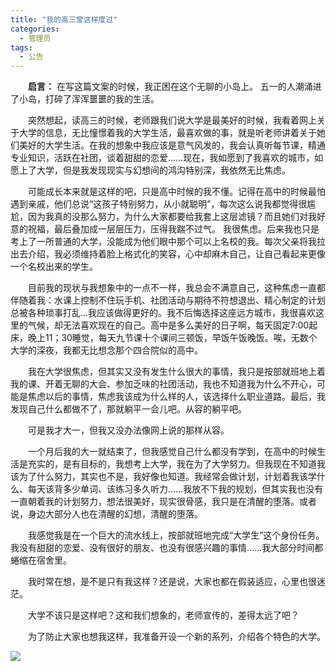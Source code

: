 ```yaml
---
title: "我的高三曾这样度过"
categories:
  - 管理员
tags:
  - 公告
---
```


&emsp;&emsp;**启言：** 在写这篇文案的时候，我正困在这个无聊的小岛上。 五一的人潮涌进了小岛，打碎了浑浑噩噩的我的生活。

&emsp;&emsp;突然想起，读高三的时候，老师跟我们说大学是最美好的时候，我看着网上关于大学的信息，无比憧憬着我的大学生活，最喜欢做的事，就是听老师讲着关于她们美好的大学生活。在我的想象中我应该是意气风发的，我会认真听每节课，精通专业知识，活跃在社团，谈着甜甜的恋爱……现在，我如愿到了我喜欢的城市，如愿上了大学，但是我发现现实与幻想间的鸿沟特别深，我依然无比焦虑。

&emsp;&emsp;可能成长本来就是这样的吧，只是高中时候的我不懂。记得在高中的时候最怕遇到亲戚，他们总说“这孩子特别努力，从小就聪明”，每次这么说我都觉得很尴尬，因为我真的没那么努力，为什么大家都要给我套上这层滤镜？而且她们对我好意的祝福，最后叠加成一层层压力，压得我踹不过气。 我很焦虑。后来我也只是考上了一所普通的大学，没能成为他们眼中那个可以上名校的我。每次父亲将我拉出去介绍，我必须维持着脸上格式化的笑容，心中却麻木自己，让自己看起来更像一个名校出来的学生。 

&emsp;&emsp;目前我的现状与我想象中的一点不一样，我总会不满意自己，这种焦虑一直都伴随着我：水课上控制不住玩手机、社团活动与期待不符想退出、精心制定的计划总被各种琐事打乱...我应该做得更好的。我不后悔选择这座远方城市，我很喜欢这里的气候，却无法喜欢现在的自己。高中是多么美好的日子啊，每天固定7:00起床，晚上11；30睡觉，每天九节课十个课间三顿饭，早饭午饭晚饭。唉，无数个大学的深夜，我都无比想念那个四合院似的高中。

&emsp;&emsp;我在大学很焦虑，但其实又没有发生什么很大的事情，我只是按部就班地上着我的课、开着无聊的大会、参加乏味的社团活动，我也不知道我为什么不开心，可能是焦虑以后的事情，焦虑我该成为什么样的人，该选择什么职业道路。最后，我发现自己什么都做不了，那就躺平一会儿吧。从容的躺平吧。

&emsp;&emsp;可是我才大一，但我又没办法像网上说的那样从容。

&emsp;&emsp;一个月后我的大一就结束了，但我感觉自己什么都没有学到，在高中的时候生活是充实的，是有目标的，我想考上大学，我在为了大学努力。但我现在不知道我该为了什么努力，其实也不是，我好像也知道。我经常会做计划，计划着我该学什么、每天该背多少单词、该练习多久听力……我放不下我的规划，但其实我也没有一直朝着我的计划努力，想法很美好，现实很骨感，我只是在清醒的堕落。或者说，身边大部分人也在清醒的幻想，清醒的堕落。

&emsp;&emsp;我感觉我是在一个巨大的流水线上，按部就班地完成“大学生”这个身份任务。我没有甜甜的恋爱、没有很好的朋友、也没有很感兴趣的事情……我大部分时间都蜷缩在宿舍里。

&emsp;&emsp;我时常在想，是不是只有我这样？还是说，大家也都在假装适应，心里也很迷茫。

&emsp;&emsp;大学不该只是这样吧？这和我们想象的，老师宣传的，差得太远了吧？

&emsp;&emsp;为了防止大家也想我这样，我准备开设一个新的系列，介绍各个特色的大学。

![](https://ssmemory.github.io/assets/userimages/GuanYuDaXue_img0.png)